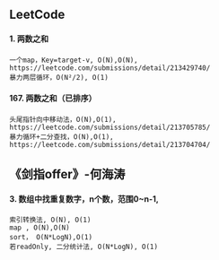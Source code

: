 ## LeetCode
#### 1. 两数之和
```
一个map，Key=target-v, O(N),O(N), https://leetcode.com/submissions/detail/213429740/
暴力两层循环，O(N²/2), O(1)
```
#### 167. 两数之和（已排序）
```
头尾指针向中移动法，O(N),O(1), https://leetcode.com/submissions/detail/213705785/
暴力循环+二分查找，O(N),O(1), https://leetcode.com/submissions/detail/213704704/
```

## 《剑指offer》-何海涛

#### 3. 数组中找重复数字，n个数，范围0~n-1,
```
索引转换法, O(N), O(1)
map , O(N),O(N)
sort， O(N*LogN),O(1)
若readOnly, 二分统计法, O(N*LogN), O(1)
```
